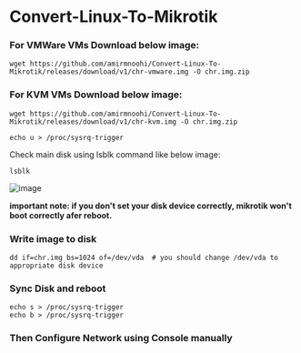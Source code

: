 # Convert-Linux-To-Mikrotik



### For VMWare VMs Download below image:

```
wget https://github.com/amirmnoohi/Convert-Linux-To-Mikrotik/releases/download/v1/chr-vmware.img -O chr.img.zip
```


### For KVM VMs Download below image:

```
wget https://github.com/amirmnoohi/Convert-Linux-To-Mikrotik/releases/download/v1/chr-kvm.img -O chr.img.zip
```

```
echo u > /proc/sysrq-trigger 
```

Check main disk using lsblk command like below image:

```
lsblk
```
![image](https://user-images.githubusercontent.com/19514168/204160863-3bcd54fb-073e-41e0-9369-681fad69fc9a.png)

**important note: if you don't set your disk device correctly, mikrotik won't boot correctly afer reboot.**


### Write image to disk
```
dd if=chr.img bs=1024 of=/dev/vda  # you should change /dev/vda to appropriate disk device
```


### Sync Disk and reboot
```
echo s > /proc/sysrq-trigger 
echo b > /proc/sysrq-trigger
```

### Then Configure Network using Console manually
